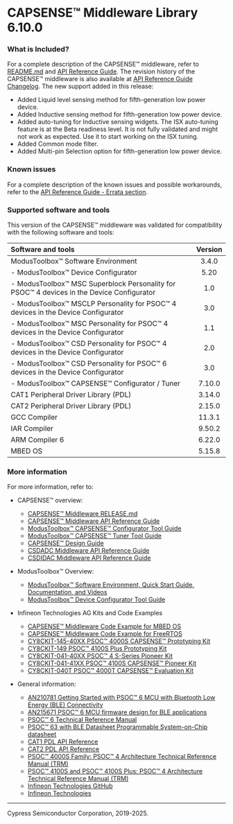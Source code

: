 # CAPSENSE™ Middleware Library 6.10.0

### What is Included?
For a complete description of the CAPSENSE™ middleware, refer to [README.md](./README.md) and [API Reference Guide](https://infineon.github.io/capsense/capsense_api_reference_manual/html/index.html).
The revision history of the CAPSENSE™ middleware is also available at [API Reference Guide Changelog](https://infineon.github.io/capsense/capsense_api_reference_manual/html/index.html#section_capsense_changelog).
The new support added in this release:
* Added Liquid level sensing method for fifth-generation low power device.
* Added Inductive sensing method for fifth-generation low power device.
* Added auto-tuning for Inductive sensing widgets. The ISX auto-tuning feature is at the Beta readiness level. It is not fully validated and might not work as expected. Use it to start working on the ISX tuning.
* Added Common mode filter.
* Added Multi-pin Selection option for fifth-generation low power device.

### Known issues
For a complete description of the known issues and possible workarounds, refer to the [API Reference Guide - Errata section](https://infineon.github.io/capsense/capsense_api_reference_manual/html/index.html#section_capsense_errata).

### Supported software and tools
This version of the CAPSENSE™ middleware was validated for compatibility with the following software and tools:

| Software and tools                                                                                | Version |
| :---                                                                                              | :----:  |
| ModusToolbox™ Software Environment                                                                | 3.4.0   |
| - ModusToolbox™ Device Configurator                                                               | 5.20    |
| - ModusToolbox™ MSC Superblock Personality for PSOC™ 4 devices in the Device Configurator         | 1.0     |
| - ModusToolbox™ MSCLP Personality for PSOC™ 4 devices in the Device Configurator                  | 3.0     |
| - ModusToolbox™ MSC Personality for PSOC™ 4 devices in the Device Configurator                    | 1.1     |
| - ModusToolbox™ CSD Personality for PSOC™ 4 devices in the Device Configurator                    | 2.0     |
| - ModusToolbox™ CSD Personality for PSOC™ 6 devices in the Device Configurator                    | 3.0     |
| - ModusToolbox™ CAPSENSE™ Configurator / Tuner                                                    | 7.10.0  |
| CAT1 Peripheral Driver Library (PDL)                                                              | 3.14.0  |
| CAT2 Peripheral Driver Library (PDL)                                                              | 2.15.0  |
| GCC Compiler                                                                                      | 11.3.1  |
| IAR Compiler                                                                                      | 9.50.2  |
| ARM Compiler 6                                                                                    | 6.22.0  |
| MBED OS                                                                                           | 5.15.8  |

### More information
For more information, refer to:
* CAPSENSE™ overview:
  * [CAPSENSE™ Middleware RELEASE.md](./RELEASE.md)
  * [CAPSENSE™ Middleware API Reference Guide](https://infineon.github.io/capsense/capsense_api_reference_manual/html/index.html)
  * [ModusToolbox™ CAPSENSE™ Configurator Tool Guide](www.infineon.com/ModusToolboxCapSenseConfig)
  * [ModusToolbox™ CAPSENSE™ Tuner Tool Guide](www.infineon.com/ModusToolboxCapSenseTuner)
  * [CAPSENSE™ Design Guide](https://www.infineon.com/dgdl/Infineon-AN85951_PSOC_4_and_PSOC_6_MCU_CapSense_Design_Guide-ApplicationNotes-v27_00-EN.pdf?fileId=8ac78c8c7cdc391c017d0723535d4661)
  * [CSDADC Middleware API Reference Guide](https://infineon.github.io/csdadc/csdadc_api_reference_manual/html/index.html)
  * [CSDIDAC Middleware API Reference Guide](https://infineon.github.io/csdidac/csdidac_api_reference_manual/html/index.html)

* ModusToolbox™ Overview:
  * [ModusToolbox™ Software Environment, Quick Start Guide, Documentation, and Videos](https://www.infineon.com/cms/en/design-support/tools/sdk/modustoolbox-software)
  * [ModusToolbox™ Device Configurator Tool Guide](https://www.infineon.com/ModusToolboxDeviceConfig)

* Infineon Technologies AG Kits and Code Examples
  * [CAPSENSE™ Middleware Code Example for MBED OS](https://github.com/Infineon/mbed-os-example-capsense)
  * [CAPSENSE™ Middleware Code Example for FreeRTOS](https://github.com/Infineon/mtb-example-psoc6-emwin-eink-freertos)
  * [CY8CKIT-145-40XX PSOC™ 4000S CAPSENSE™ Prototyping Kit](https://www.infineon.com/cms/en/product/evaluation-boards/cy8ckit-145-40xx)
  * [CY8CKIT-149 PSOC™ 4100S Plus Prototyping Kit](https://www.infineon.com/cms/en/product/evaluation-boards/cy8ckit-149)
  * [CY8CKIT-041-40XX PSOC™ 4 S-Series Pioneer Kit](https://www.infineon.com/dgdl/Infineon-CY8CKIT-041-40XX_PSOC_4_S-Series_Pioneer_Kit_Quick_Start_Guide-UserManual-v01_00-EN.pdf?fileId=8ac78c8c7d0d8da4017d0efc44781263)
  * [CY8CKIT-041-41XX PSOC™ 4100S CAPSENSE™ Pioneer Kit](https://www.infineon.com/cms/en/product/evaluation-boards/cy8ckit-041-41xx/)
  * [CY8CKIT-040T PSOC™ 4000T CAPSENSE™ Evaluation Kit](https://www.infineon.com/cms/en/product/evaluation-boards/cy8ckit-040t/)

* General information:
  * [AN210781 Getting Started with PSOC™ 6 MCU with Bluetooth Low Energy (BLE) Connectivity](https://www.infineon.com/dgdl/Infineon-AN210781_Getting_Started_with_PSOC_6_MCU_with_Bluetooth_Low_Energy_(BLE)_Connectivity_on_PSOC_Creator-ApplicationNotes-v05_00-EN.pdf?fileId=8ac78c8c7cdc391c017d0d311f536528)
  * [AN215671 PSOC&trade; 6 MCU firmware design for BLE applications](https://www.infineon.com/cms/en/search.html#!term=AN215671&view=downloads)
  * [PSOC™ 6 Technical Reference Manual](https://www.infineon.com/dgdl/Infineon-PSOC_6_MCU_PSOC_63_with_BLE_Architecture_Technical_Reference_Manual-AdditionalTechnicalInformation-v11_00-EN.pdf?fileId=8ac78c8c7d0d8da4017d0f946fea01ca)
  * [PSOC™ 63 with BLE Datasheet Programmable System-on-Chip datasheet](https://www.infineon.com/dgdl/Infineon-PSOC_6_MCU_PSOC_63_with_BLE_Datasheet_Programmable_System-on-Chip_(PSOC)-DataSheet-v16_00-EN.pdf?fileId=8ac78c8c7d0d8da4017d0ee4efe46c37)
  * [CAT1 PDL API Reference](https://infineon.github.io/mtb-pdl-cat1/pdl_api_reference_manual/html/index.html)
  * [CAT2 PDL API Reference](https://infineon.github.io/mtb-pdl-cat2/pdl_api_reference_manual/html/index.html)
  * [PSOC™ 4000S Family: PSOC™ 4 Architecture Technical Reference Manual (TRM)](https://www.infineon.com/dgdl/Infineon-PSOC_4000S_Family_PSOC_4_Architecture_Technical_Reference_Manual_(TRM)-AdditionalTechnicalInformation-v04_00-EN.pdf?fileId=8ac78c8c7d0d8da4017d0f915c737eb7)
  * [PSOC™ 4100S and PSOC™ 4100S Plus: PSOC™ 4 Architecture Technical Reference Manual (TRM)](https://www.infineon.com/dgdl/Infineon-PSOC_4100S_and_PSOC_4100S_Plus_PSOC_4_Architecture_TRM-AdditionalTechnicalInformation-v12_00-EN.pdf?fileId=8ac78c8c7d0d8da4017d0f9433460188)
  * [Infineon Technologies GitHub](https://github.com/Infineon)
  * [Infineon Technologies](http://www.infineon.com)

---
Cypress Semiconductor Corporation, 2019-2025.
